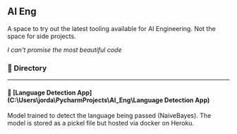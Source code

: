 ## AI Eng 

A space to try out the latest tooling available for AI Engineering. Not the space for side projects.

_I can't promise the most beautiful code_

### 📁  Directory 

-----

#### 🔧 [Language Detection App](C:\Users\jorda\PycharmProjects\AI_Eng\Language Detection App)

Model trained to detect the language being passed (NaiveBayes). The model is stored as a pickel file but hosted via docker on Heroku.  